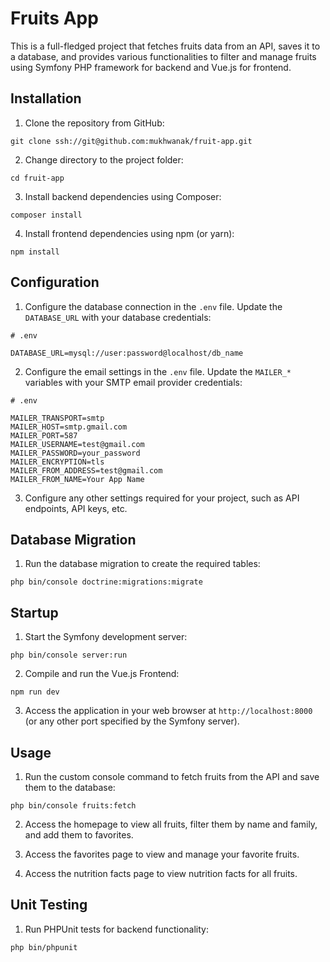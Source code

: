 # Fruits App

This is a full-fledged project that fetches fruits data from an API, saves it to a database, and provides various functionalities to filter and manage fruits using Symfony PHP framework for backend and Vue.js for frontend.

## Installation

1. Clone the repository from GitHub:

```
git clone ssh://git@github.com:mukhwanak/fruit-app.git
```

2. Change directory to the project folder:

```
cd fruit-app
```

3. Install backend dependencies using Composer:

```
composer install
```

4. Install frontend dependencies using npm (or yarn):

```
npm install
```

## Configuration

1. Configure the database connection in the `.env` file. Update the `DATABASE_URL` with your database credentials:

```
# .env

DATABASE_URL=mysql://user:password@localhost/db_name
```

2. Configure the email settings in the `.env` file. Update the `MAILER_*` variables with your SMTP email provider credentials:

```
# .env

MAILER_TRANSPORT=smtp
MAILER_HOST=smtp.gmail.com
MAILER_PORT=587
MAILER_USERNAME=test@gmail.com
MAILER_PASSWORD=your_password
MAILER_ENCRYPTION=tls
MAILER_FROM_ADDRESS=test@gmail.com
MAILER_FROM_NAME=Your App Name
```

3. Configure any other settings required for your project, such as API endpoints, API keys, etc.

## Database Migration

1. Run the database migration to create the required tables:

```
php bin/console doctrine:migrations:migrate
```

## Startup

1. Start the Symfony development server:

```
php bin/console server:run
```

2. Compile and run the Vue.js Frontend:

```
npm run dev
```

3. Access the application in your web browser at `http://localhost:8000` (or any other port specified by the Symfony server).

## Usage

1. Run the custom console command to fetch fruits from the API and save them to the database:

```
php bin/console fruits:fetch
```

2. Access the homepage to view all fruits, filter them by name and family, and add them to favorites.

3. Access the favorites page to view and manage your favorite fruits.

4. Access the nutrition facts page to view nutrition facts for all fruits.

## Unit Testing

1. Run PHPUnit tests for backend functionality:

```
php bin/phpunit
```

